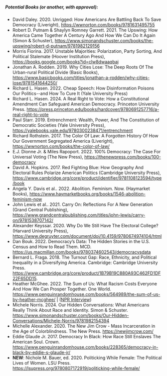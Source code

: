 ##### Potential Books (or another, with approval):

- David Daley. 2020. Unrigged: How Americans Are Battling Back To Save Democracy (Liveright), <https://wwnorton.com/books/9781631495755>
- Robert D. Putnam & Shaylyn Romney Garrett. 2021. The Upswing: How America Came Together A Century Ago And How We Can Do It Again (Simon & Schuster), <https://www.simonandschuster.com/books/the-upswing/robert-d-putnam/9781982129156>
- Morris Fiorina. 2017. Unstable Majorities: Polarization, Party Sorting, And Political Stalemate (Hoover Institution Press), <https://books.google.com/books?id=clw8dwaaqbaj>
- Jonathan A. Rodden. 2019. Why Cities Lose: The Deep Roots Of The Urban-rural Political Divide (Basic Books), <https://www.basicbooks.com/titles/jonathan-a-rodden/why-cities-lose/9781541644250/>
- Richard L. Hasen. 2022. Cheap Speech: How Disinformation Poisons Our Politics--and How To Cure It (Yale University Press)
- Richard L. Hasen. 2024. A Real Right to Vote: How a Constitutional Amendment Can Safeguard American Democracy. Princeton University Press. <https://press.princeton.edu/books/hardcover/9780691257716/a-real-right-to-vote>
- Paul Starr. 2019. Entrenchment: Wealth, Power, And The Constitution of Democratic Societies (Yale University Press), <https://yalebooks.yale.edu/9780300238471/entrenchment>
- Richard Rothstein. 2017. The Color Of Law: A Forgotten History Of How Our Government Segregated America (Liveright), <https://wwnorton.com/books/the-color-of-law/>
- E.J. Dionne Jr. & Miles Rapoport. 2022. 100% Democracy: The Case For Universal Voting (The New Press), <https://thenewpress.com/books/100-democracy>
- David A. Hopkins. 2017. Red Fighting Blue: How Geography And Electoral Rules Polarize American Politics (Cambridge University Press), <https://www.cambridge.org/core/product/identifier/9781108123594/type/book>
- Angela Y. Davis et al.. 2022. Abolition. Feminism. Now. (Haymarket Books), <https://www.haymarketbooks.org/books/1546-abolition-feminism-now>
- John Lewis et al.. 2021. Carry On: Reflections For A New Generation (Grand Central Publishing), <https://www.grandcentralpublishing.com/titles/john-lewis/carry-on/9781538707142/>
- Alexander Keyssar. 2020. Why Do We Still Have The Electoral College? (Harvard University Press), <https://www.degruyter.com/document/doi/10.4159/9780674974104/html>
- Dan Bouk. 2022. Democracy’s Data: The Hidden Stories in the U.S. Census and How to Read Them. MCD. <https://us.macmillan.com/books/9780374602543/democracysdata>
- Bernard L. Fraga. 2018. The Turnout Gap: Race, Ethnicity, and Political Inequality in a Diversifying America. Cambridge: Cambridge University Press. <https://www.cambridge.org/core/product/1B79B19C880A93C462FD1DF22F65DD15>.
- Heather McGhee. 2022. The Sum of Us: What Racism Costs Everyone And How We Can Prosper Together. One World. https://www.penguinrandomhouse.com/books/564989/the-sum-of-us-by-heather-mcghee/ | ([NPR Interview](https://www.npr.org/2021/02/17/968638759/sum-of-us-examines-the-hidden-cost-of-racism-for-everyone))
- Michele Norris. 2024. Our Hidden Conversations: What Americans Really Think About Race and Identity. Simon & Schuster. <https://www.simonandschuster.com/books/Our-Hidden-Conversations/Michele-Norris/9781982154394>
- Michelle Alexander. 2020. The New Jim Crow - Mass Incarceration in the Age of Colorblindness. The New Press. <https://newjimcrow.com/>
- Eddie Glaude Jr. 2017. Democracy In Black: How Race Still Enslaves The American Soul. Crown. <https://www.penguinrandomhouse.com/books/228365/democracy-in-black-by-eddie-s-glaude-jr/>
- **NEW**: Nichole M. Bauer, ed. 2020. Politicking While Female: The Political Lives of Women. LSU Press. <https://lsupress.org/9780807172919/politicking-while-female/>
